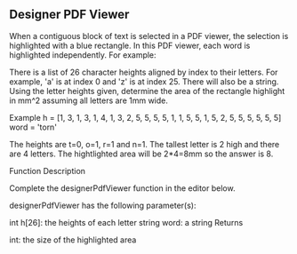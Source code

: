 ## Designer PDF Viewer

When a contiguous block of text is selected in a PDF viewer, the selection is highlighted with a blue rectangle. In this PDF viewer, each word is highlighted independently. For example:


There is a list of 26 character heights aligned by index to their letters. For example, 'a' is at index 0 and 'z' is at index 25. There will also be a string. Using the letter heights given, determine the area of the rectangle highlight in mm^2 assuming all letters are 1mm wide.

Example
 h = [1, 3, 1, 3, 1, 4, 1, 3, 2, 5, 5, 5, 5, 1, 1, 5, 5, 1, 5, 2, 5, 5, 5, 5, 5, 5] word = 'torn'

The heights are t=0, o=1, r=1 and n=1. The tallest letter is 2 high and there are 4 letters. The hightlighted area will be 2*4=8mm so the answer is 8.

Function Description

Complete the designerPdfViewer function in the editor below.

designerPdfViewer has the following parameter(s):

int h[26]: the heights of each letter
string word: a string
Returns

int: the size of the highlighted area